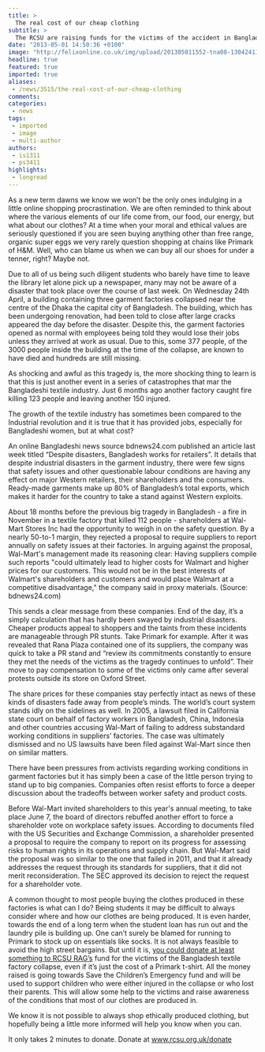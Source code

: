 ```yaml
---
title: >
  The real cost of our cheap clothing
subtitle: >
  The RCSU are raising funds for the victims of the accident in Bangladesh. This is the price of our budget clothes
date: "2013-05-01 14:50:36 +0100"
image: "http://felixonline.co.uk/img/upload/201305011552-tna08-130424112019-bangladesh-factory-collapse-620xa.jpg"
headline: true
featured: true
imported: true
aliases:
 - /news/3515/the-real-cost-of-our-cheap-clothing
comments:
categories:
 - news
tags:
 - imported
 - image
 - multi-author
authors:
 - is1311
 - ps3411
highlights:
 - longread
---
```


As a new term dawns we know we won’t be the only ones indulging in a little online shopping procrastination. We are often reminded to think about where the various elements of our life come from, our food, our energy, but what about our clothes? At a time when your moral and ethical values are seriously questioned if you are seen buying anything other than free range, organic super eggs we very rarely question shopping at chains like Primark of H&M. Well, who can blame us when we can buy all our shoes for under a tenner, right? Maybe not.

Due to all of us being such diligent students who barely have time to leave the library let alone pick up a newspaper, many may not be aware of a disaster that took place over the course of last week. On Wednesday 24th April, a building containing three garment factories collapsed near the centre of the Dhaka the capital city of Bangladesh. The building, which has been undergoing renovation, had been told to close after large cracks appeared the day before the disaster. Despite this, the garment factories opened as normal with employees being told they would lose their jobs unless they arrived at work as usual. Due to this, some 377 people, of the 3000 people inside the building at the time of the collapse, are known to have died and hundreds are still missing.

As shocking and awful as this tragedy is, the more shocking thing to learn is that this is just another event in a series of catastrophes that mar the Bangladeshi textile industry. Just 6 months ago another factory caught fire killing 123 people and leaving another 150 injured.

The growth of the textile industry has sometimes been compared to the Industrial revolution and it is true that it has provided jobs, especially for Bangladeshi women, but at what cost?

An online Bangladeshi news source bdnews24.com published an article last week titled “Despite disasters, Bangladesh works for retailers”. It details that despite industrial disasters in the garment industry, there were few signs that safety issues and other questionable labour conditions are having any effect on major Western retailers, their shareholders and the consumers. Ready-made garments make up 80% of Bangladesh’s total exports, which makes it harder for the country to take a stand against Western exploits.

About 18 months before the previous big tragedy in Bangladesh - a fire in November in a textile factory that killed 112 people - shareholders at Wal-Mart Stores Inc had the opportunity to weigh in on the safety question. By a nearly 50-to-1 margin, they rejected a proposal to require suppliers to report annually on safety issues at their factories. In arguing against the proposal, Wal-Mart's management made its reasoning clear: Having suppliers compile such reports "could ultimately lead to higher costs for Walmart and higher prices for our customers. This would not be in the best interests of Walmart's shareholders and customers and would place Walmart at a competitive disadvantage," the company said in proxy materials. (Source: bdnews24.com)

This sends a clear message from these companies. End of the day, it’s a simply calculation that has hardly been swayed by industrial disasters. Cheaper products appeal to shoppers and the taints from these incidents are manageable through PR stunts. Take Primark for example. After it was revealed that Rana Plaza contained one of its suppliers, the company was quick to take a PR stand and “review its commitments constantly to ensure they met the needs of the victims as the tragedy continues to unfold”. Their move to pay compensation to some of the victims only came after several protests outside its store on Oxford Street.

The share prices for these companies stay perfectly intact as news of these kinds of disasters fade away from people’s minds. The world’s court system stands idly on the sidelines as well. In 2005, a lawsuit filed in California state court on behalf of factory workers in Bangladesh, China, Indonesia and other countries accusing Wal-Mart of failing to address substandard working conditions in suppliers’ factories. The case was ultimately dismissed and no US lawsuits have been filed against Wal-Mart since then on similar matters.

There have been pressures from activists regarding working conditions in garment factories but it has simply been a case of the little person trying to stand up to big companies. Companies often resist efforts to force a deeper discussion about the tradeoffs between worker safety and product costs.

Before Wal-Mart invited shareholders to this year's annual meeting, to take place June 7, the board of directors rebuffed another effort to force a shareholder vote on workplace safety issues. According to documents filed with the US Securities and Exchange Commission, a shareholder presented a proposal to require the company to report on its progress for assessing risks to human rights in its operations and supply chain. But Wal-Mart said the proposal was so similar to the one that failed in 2011, and that it already addresses the request through its standards for suppliers, that it did not merit reconsideration. The SEC approved its decision to reject the request for a shareholder vote.

A common thought to most people buying the clothes produced in these factories is what can I do? Being students it may be difficult to always consider where and how our clothes are being produced. It is even harder, towards the end of a long term when the student loan has run out and the laundry pile is building up. One can’t surely be blamed for running to Primark to stock up on essentials like socks. It is not always feasible to avoid the high street bargains. But until it is, [you could donate at least something to RCSU RAG’s](http://www.rcsu.org.uk/donate ) fund for the victims of the Bangladesh textile factory collapse, even if it’s just the cost of a Primark t-shirt. All the money raised is going towards Save the Children’s Emergency fund and will be used to support children who were either injured in the collapse or who lost their parents. This will allow some help to the victims and raise awareness of the conditions that most of our clothes are produced in.

We know it is not possible to always shop ethically produced clothing, but hopefully being a little more informed will help you know when you can.

It only takes 2 minutes to donate. Donate at [www.rcsu.org.uk/donate ](http://www.rcsu.org.uk/donate )
